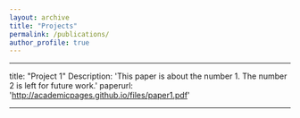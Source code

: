 ```yaml
---
layout: archive
title: "Projects"
permalink: /publications/
author_profile: true
---
```


---
title: "Project 1"
Description: 'This paper is about the number 1. The number 2 is left for future work.'
paperurl: 'http://academicpages.github.io/files/paper1.pdf'

---
